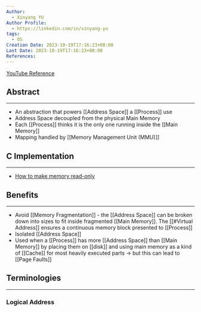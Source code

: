 ```yaml
---
Author:
  - Xinyang YU
Author Profile:
  - https://linkedin.com/in/xinyang-yu
tags:
  - OS
Creation Date: 2023-10-19T17:16:23+08:00
Last Date: 2023-10-19T17:16:23+08:00
References:
---
```

[YouTube Reference](https://youtu.be/2quKyPnUShQ?si=1jc9zDESuSoje2XC)
## Abstract
---
- An abstraction that powers [[Address Space]] a [[Process]] use
- Address Space decoupled from the physical Main Memory
- Each [[Process]] thinks it is the only one running inside the [[Main Memory]]
- Mapping handled by [[Memory Management Unit (MMU)]]

## C Implementation
---
- [How to make memory read-only](https://youtu.be/AYSISa95oJE?si=3FJPQoTuLC5MHei8)

## Benefits
---
- Avoid [[Memory Fragmentation]] - the [[Address Space]] can be broken down into sizes to fit inside fragmented [[Main Memory]]. The [[#Virtual Address]] ensures a continuous memory block presented to [[Process]]
- Isolated [[Address Space]] 
- Used when a [[Process]] has more [[Address Space]] than [[Main Memory]] by placing them on [[disk]] and using main memory as a kind of [[Cache]] for most heavily executed parts -> but this can lead to [[Page Faults]]


## Terminologies
---
### Logical Address
